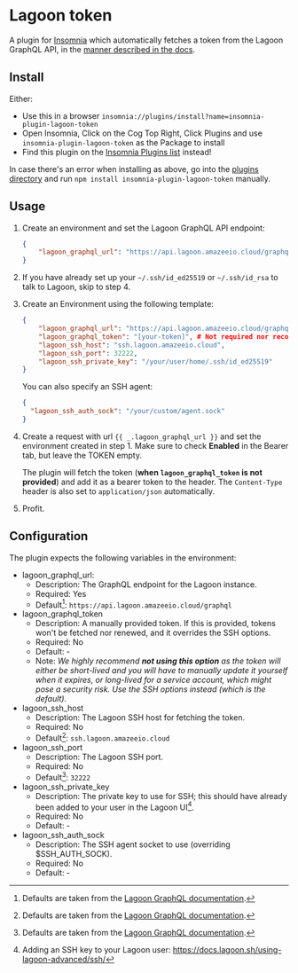 # Lagoon token
A plugin for [Insomnia](https://insomnia.rest/) which automatically fetches a token from the Lagoon GraphQL API, in the [manner described in the docs](https://docs.lagoon.sh/using-lagoon-advanced/graphql/#connect-to-graphql-api).

## Install

Either:
- Use this in a browser `insomnia://plugins/install?name=insomnia-plugin-lagoon-token`
- Open Insomnia, Click on the Cog Top Right, Click Plugins and use `insomnia-plugin-lagoon-token` as the Package to install
- Find this plugin on the [Insomnia Plugins list](https://insomnia.rest/plugins/insomnia-plugin-lagoon-token) instead!

In case there's an error when installing as above, go into the [plugins directory](https://docs.insomnia.rest/insomnia/introduction-to-plugins#plugin-file-location) and run `npm install insomnia-plugin-lagoon-token` manually.

## Usage

1. Create an environment and set the Lagoon GraphQL API endpoint:
    ```json
    {
        "lagoon_graphql_url": "https://api.lagoon.amazeeio.cloud/graphql"
    }
    ```

2. If you have already set up your `~/.ssh/id_ed25519` or `~/.ssh/id_rsa` to talk to Lagoon, skip to step 4.

3. Create an Environment using the following template:
    ```json
    {
        "lagoon_graphql_url": "https://api.lagoon.amazeeio.cloud/graphql",
        "lagoon_graphql_token": "[your-token]", # Not required nor recommended.
        "lagoon_ssh_host": "ssh.lagoon.amazeeio.cloud",
        "lagoon_ssh_port": 32222,
        "lagoon_ssh_private_key": "/your/user/home/.ssh/id_ed25519"
    }
    ```

    You can also specify an SSH agent:
    ```json
    {
      "lagoon_ssh_auth_sock": "/your/custom/agent.sock"
    }
    ```

4. Create a request with url `{{ _.lagoon_graphql_url }}` and set the environment created in step 1. Make sure to check **Enabled** in the Bearer tab, but leave the TOKEN empty.

    The plugin will fetch the token (**when `lagoon_graphql_token` is not provided**) and add it as a bearer token to the header. The `Content-Type` header is also set to `application/json` automatically.

5. Profit.

## Configuration

The plugin expects the following variables in the environment:

- lagoon_graphql_url:
  - Description: The GraphQL endpoint for the Lagoon instance.
  - Required: Yes
  - Default[^1]: `https://api.lagoon.amazeeio.cloud/graphql`
- lagoon_graphql_token
  - Description: A manually provided token. If this is provided, tokens won't be fetched nor renewed, and it overrides the SSH options.
  - Required: No
  - Default: -
  - Note: *We highly recommend **not using this option** as the token will either be short-lived and you will have to manually update it yourself when it expires, or long-lived for a service account, which might pose a security risk. Use the SSH options instead (which is the default).*
- lagoon_ssh_host
  - Description: The Lagoon SSH host for fetching the token.
  - Required: No
  - Default[^1]: `ssh.lagoon.amazeeio.cloud`
- lagoon_ssh_port
  - Description: The Lagoon SSH port.
  - Required: No
  - Default[^1]: `32222`
- lagoon_ssh_private_key
  - Description: The private key to use for SSH; this should have already been added to your user in the Lagoon UI[^2].
  - Required: No
  - Default: -
- lagoon_ssh_auth_sock
  - Description: The SSH agent socket to use (overriding $SSH_AUTH_SOCK).
  - Required: No
  - Default: -

[^1]: Defaults are taken from the [Lagoon GraphQL documentation](https://docs.lagoon.sh/using-lagoon-advanced/graphql/).
[^2]: Adding an SSH key to your Lagoon user: https://docs.lagoon.sh/using-lagoon-advanced/ssh/



